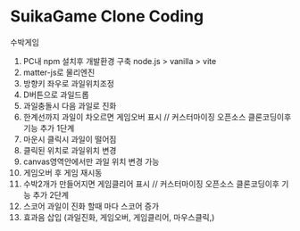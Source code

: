 # SuikaGame Clone Coding
수박게임
1. PC내 npm 설치후 개발환경 구축
  node.js > vanilla > vite
2. matter-js로 물리엔진
3. 방향키 좌우로 과일위치조정
4. D버튼으로 과일드롭
5. 과일충돌시 다음 과일로 진화
6. 한계선까지 과일이 차오르면 게임오버 표시
// 커스터마이징 오픈소스 클론코딩이후 기능 추가 1단계
7. 마운시 클릭시 과일이 떨어짐
8. 클릭된 위치로 과일위치 변경
9. canvas영역안에서만 과일 위치 변경 가능
10. 게임오버 후 게임 재시동
11. 수박2개가 만들어지면 게임클리어 표시
// 커스터마이징 오픈소스 클론코딩이후 기능 추가 2단계
12. 스코어 과일이 진화 할때 마다 스코어 증가
13. 효과음 삽입 (과일진화, 게임오버, 게임클리어, 마우스클릭,)
